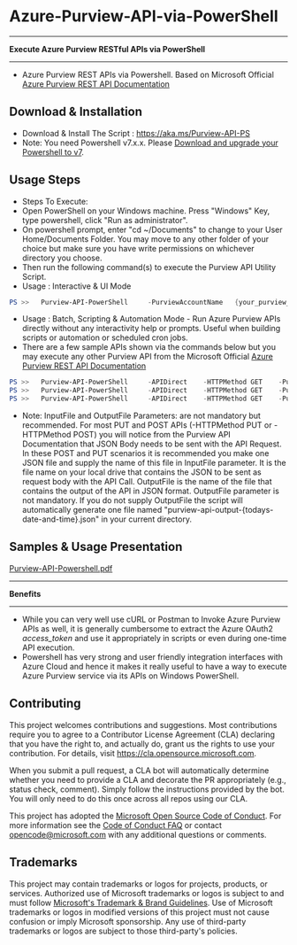 # Azure-Purview-API-via-PowerShell

************
**Execute Azure Purview RESTful APIs via PowerShell**
*****************************************************
- Azure Purview REST APIs via Powershell. Based on Microsoft Official [Azure Purview REST API Documentation](https://docs.microsoft.com/en-us/rest/api/purview/)

## Download & Installation
- Download & Install The Script : https://aka.ms/Purview-API-PS
- Note: You need Powershell v7.x.x. Please [Download and upgrade your Powershell to v7](https://docs.microsoft.com/en-us/powershell/scripting/install/installing-powershell-core-on-windows?view=powershell-7.1). 

## Usage Steps
- Steps To Execute:
-   Open PowerShell on your Windows machine. Press "Windows" Key, type powershell, click "Run as administrator".
-   On powershell prompt, enter "cd ~/Documents" to change to your User Home/Documents Folder. You may move to any other folder of your choice but make sure you have write permissions on whichever directory you choose.
-   Then run the following command(s) to execute the Purview API Utility Script.
- Usage : Interactive & UI Mode
```PowerShell
PS >>   Purview-API-PowerShell     -PurviewAccountName   {your_purview_account_name}
```
- Usage : Batch, Scripting & Automation Mode - Run Azure Purview APIs directly without any interactivity help or prompts. Useful when building scripts or automation or scheduled cron jobs.
- There are a few sample APIs shown via the commands below but you may execute any other Purview API from the Microsoft Official [Azure Purview REST API Documentation](https://docs.microsoft.com/en-us/rest/api/purview/)
```PowerShell
PS >>   Purview-API-PowerShell     -APIDirect    -HTTPMethod GET    -PurviewAPIDirectURL "https://fabrikampurview.purview.azure.com/catalog/api/atlas/v2/types/typedefs?api-version=2021-07-01"     -InputFile inputfile.json     -OutputFile outputfile.json
PS >>   Purview-API-PowerShell     -APIDirect    -HTTPMethod GET    -PurviewAPIDirectURL "https://fabrikampurview.purview.azure.com/catalog/api/atlas/v2/types/typedefs?api-version=2021-07-01"     -InputFile inputfile.json     -OutputFile outputfile.json
PS >>   Purview-API-PowerShell     -APIDirect    -HTTPMethod GET    -PurviewAPIDirectURL "https://fabrikampurview.purview.azure.com/catalog/api/atlas/v2/types/typedefs?api-version=2021-07-01"     -InputFile inputfile.json     -OutputFile outputfile.json
```
- Note: InputFile and OutputFile Parameters: are not mandatory but recommended. For most PUT and POST APIs (-HTTPMethod PUT or -HTTPMethod POST) you will notice from the Purview API Documentation that JSON Body needs to be sent with the API Request. In these POST and PUT scenarios it is recommended you make one JSON file and supply the name of this file in InputFile parameter. It is the file name on your local drive that contains the JSON to be sent as request body with the API Call. OutputFile is the name of the file that contains the output of the API in JSON format. OutputFile parameter is not mandatory. If you do not supply OutputFile the script will automatically generate one file named "purview-api-output-{todays-date-and-time}.json" in your current directory.

## Samples & Usage Presentation 
[Purview-API-Powershell.pdf](https://github.com/Azure/Azure-Purview-API-PowerShell/blob/main/Purview-API-Powershell.pdf)


************
**Benefits**
************
- While you can very well use cURL or Postman to Invoke Azure Purview APIs as well, it is generally cumbersome to extract the Azure OAuth2 *access_token* and use it appropriately in scripts or even during one-time API execution.
- Powershell has very strong and user friendly integration interfaces with Azure Cloud and hence it makes it really useful to have a way to execute Azure Purview service via its APIs on Windows PowerShell.


## Contributing

This project welcomes contributions and suggestions.  Most contributions require you to agree to a
Contributor License Agreement (CLA) declaring that you have the right to, and actually do, grant us
the rights to use your contribution. For details, visit https://cla.opensource.microsoft.com.

When you submit a pull request, a CLA bot will automatically determine whether you need to provide
a CLA and decorate the PR appropriately (e.g., status check, comment). Simply follow the instructions
provided by the bot. You will only need to do this once across all repos using our CLA.

This project has adopted the [Microsoft Open Source Code of Conduct](https://opensource.microsoft.com/codeofconduct/).
For more information see the [Code of Conduct FAQ](https://opensource.microsoft.com/codeofconduct/faq/) or
contact [opencode@microsoft.com](mailto:opencode@microsoft.com) with any additional questions or comments.

## Trademarks

This project may contain trademarks or logos for projects, products, or services. Authorized use of Microsoft 
trademarks or logos is subject to and must follow 
[Microsoft's Trademark & Brand Guidelines](https://www.microsoft.com/en-us/legal/intellectualproperty/trademarks/usage/general).
Use of Microsoft trademarks or logos in modified versions of this project must not cause confusion or imply Microsoft sponsorship.
Any use of third-party trademarks or logos are subject to those third-party's policies.
